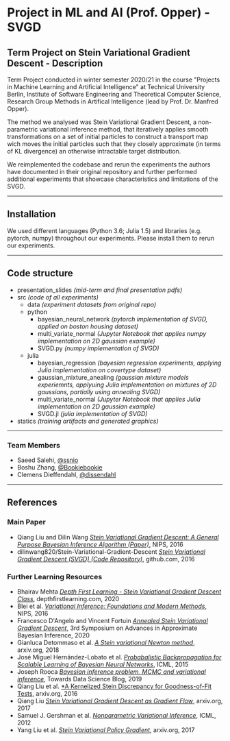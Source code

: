 # Project in ML and AI (Prof. Opper) - SVGD
## Term Project on Stein Variational Gradient Descent - Description

Term Project conducted in winter semester 2020/21 in the course "Projects in Machine Learning and Artificial Intelligence" at Technical University Berlin, Institute of Software Engineering and Theoretical Computer Science, Research Group Methods in Artifical Intelligence (lead by Prof. Dr. Manfred Opper).

The method we analysed was Stein Variational Gradient Descent, a non-parametric variational inference method, that iteratively applies smooth transformations on a set of initial particles to construct a transport map wich moves the initial particles such that they closely approximate (in terms of KL divergence) an otherwise intractable target distribution.

We reimplemented the codebase and rerun the experiments the authors have documented in their original repository and further performed additional experiments that showcase characteristics and limitations of the SVGD.

---

## Installation

We used different languages (Python 3.6; Julia 1.5) and libraries (e.g. pytorch, numpy) throughout our experiments.
Please install them to rerun our experiments.

---
## Code structure

* presentation_slides *(mid-term and final presentation pdfs)*
* src *(code of all experiments)*
  * data *(experiment datasets from original repo)*
  * python
    * bayesian_neural_network *(pytorch implementation of SVGD, applied on boston housing dataset)*
    * multi_variate_normal *(Jupyter Notebook that applies numpy implementation on 2D gaussian example)*
    * SVGD.py *(numpy implementation of SVGD)*
  * julia
    * bayesian_regression *(bayesian regression experiments, applying Julia implementation on covertype dataset)*
    * gaussian_mixture_anealing *(gaussian mixture models experiemnts, applyuing Julia implementation on mixtures of 2D gaussians, partially using annealing SVGD)*
    * multi_variate_normal *(Jupyter Notebook that applies Julia implementation on 2D gaussian example)*
    * SVGD.jl *(julia implementation of SVGD)*
* statics *(training artifacts and generated graphics)*

---
### Team Members

* Saeed Salehi, [@ssnio](https://github.com/ssnio)
* Boshu Zhang, [@Bookiebookie](https://github.com/Bookiebookie)
* Clemens Dieffendahl, [@dissendahl](https://github.com/dissendahl)
---
## References

### Main Paper
* Qiang Liu and Dilin Wang [*Stein Variational Gradient Descent: A General Purpose Bayesian Inference Algorithm (Paper)*](https://arxiv.org/pdf/1608.04471.pdf), NIPS, 2016
* dilinwang820/Stein-Variational-Gradient-Descent [*Stein Variational Gradient Descent (SVGD) (Code Repository)*](https://github.com/dilinwang820/Stein-Variational-Gradient-Descent), github.com, 2016

### Further Learning Resources
* Bhairav Mehta [*Depth First Learning - Stein Variational Gradient Descent Class*](https://www.depthfirstlearning.com/2020/SVGD), depthfirstlearning.com, 2020
* Blei et al. [*Variational Inference: Foundations and Modern Methods*](https://media.nips.cc/Conferences/2016/Slides/6199-Slides.pdf), NIPS, 2016
* Francesco D'Angelo and Vincent Fortuin [*Annealed Stein Variational Gradient Descent*](https://openreview.net/pdf?id=pw2v8HFJIYg), 3rd Symposium on Advances in Approximate Bayesian Inference, 2020
* Gianluca Detommaso et al. [*A Stein variational Newton method*](https://arxiv.org/pdf/1806.03085.pdf), arxiv.org, 2018
* José Miguel Hernández-Lobato et al. [*Probabalistic Backpropagation for Scalable Learning of Bayesian Neural Networks*](https://jmhldotorg.files.wordpress.com/2015/05/pbp-icml2015.pdf), ICML, 2015
* Joseph Rooca [*Bayesian inference problem, MCMC and variational inference*](https://towardsdatascience.com/bayesian-inference-problem-mcmc-and-variational-inference-25a8aa9bce29), Towards Data Science Blog, 2019
* Qiang Liu et al. [*A Kernelized Stein Discrepancy for Goodness-of-Fit Tests](https://arxiv.org/pdf/1602.03253.pdf), arxiv.org, 2016
* Qiang Liu [*Stein Variational Gradient Descent as Gradient Flow*](https://arxiv.org/pdf/1704.07520.pdf), arxiv.org, 2017
* Samuel J. Gershman et al. [*Nonparametric Variational Inference*](https://icml.cc/2012/papers/360.pdf), ICML, 2012
* Yang Liu et al. [*Stein Variational Policy Gradient*](https://arxiv.org/pdf/1704.02399.pdf), arxiv.org, 2017
